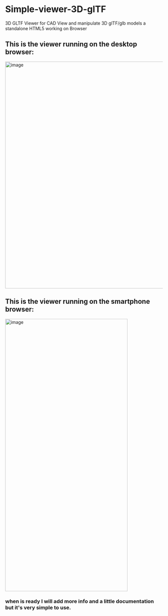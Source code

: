 # Simple-viewer-3D-glTF
 3D GLTF Viewer for CAD View and manipulate 3D glTF/glb models a standalone HTML5 working on Browser

## This is the viewer running on the desktop browser:
<img width="1483" height="723" alt="image" src="https://github.com/user-attachments/assets/d5e4350c-b9f1-4b46-a1e9-ab23c24caf32" />

## This is the viewer running on the smartphone browser:
<img width="391" height="868" alt="image" src="https://github.com/user-attachments/assets/9df6cf6e-bed8-4a41-9050-79773d8d297a" />

### when is ready I will add more info and a little documentation but it's very simple to use.
